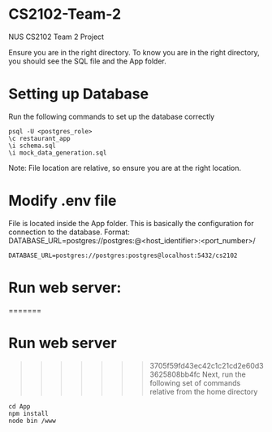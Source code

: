 # CS2102-Team-2
NUS CS2102 Team 2 Project

Ensure you are in the right directory. To know you are in the right directory, you should see the SQL file and the App folder.

# Setting up Database
Run the following commands to set up the database correctly
```
psql -U <postgres_role>
\c restaurant_app
\i schema.sql
\i mock_data_generation.sql
```
Note: File location are relative, so ensure you are at the right location.

# Modify .env file
File is located inside the App folder. This is basically the configuration for connection to the database.
Format: DATABASE_URL=postgres://postgres:<username>@<host_identifier>:<port_number>/<database>
```
DATABASE_URL=postgres://postgres:postgres@localhost:5432/cs2102
```

# Run web server:
=======
# Run web server
>>>>>>> 3705f59fd43ec42c1c21cd2e60d33625808bb4fc
Next, run the following set of commands relative from the home directory
```
cd App
npm install
node bin /www
```
